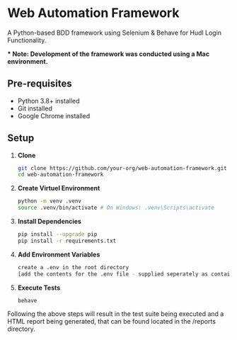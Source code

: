 # Web Automation Framework

A Python-based BDD framework using Selenium & Behave for Hudl Login Functionality.  

**\* Note: Development of the framework was conducted using a Mac environment.**

## Pre-requisites

- Python 3.8+ installed
- Git installed
- Google Chrome installed

## Setup

1. **Clone**
   ```bash
   git clone https://github.com/your-org/web-automation-framework.git
   cd web-automation-framework
   
2. **Create Virtuel Environment**  
   ```bash
   python -m venv .venv
   source .venv/bin/activate # On Windows: .venv\Scripts\activate
   
3. **Install Dependencies**  
   ```bash
   pip install --upgrade pip
   pip install -r requirements.txt
   
4. **Add Environment Variables**  
   ```bash
   create a .env in the root directory
   [add the contents for the .env file - supplied seperately as contains sensitive data]

5. **Execute Tests**  
   ```bash
   behave
   
Following the above steps will result in the test suite being executed and a HTML report being generated, that can be found located in the /reports directory.